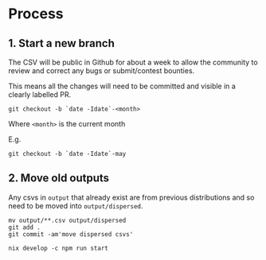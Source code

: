 # Process

## 1. Start a new branch

The CSV will be public in Github for about a week to allow the community to
review and correct any bugs or submit/contest bounties.

This means all the changes will need to be committed and visible in a clearly
labelled PR.

```
git checkout -b `date -Idate`-<month>
```

Where `<month>` is the current month

E.g.

```
git checkout -b `date -Idate`-may
```

## 2. Move old outputs

Any csvs in `output` that already exist are from previous distributions and so
need to be moved into `output/dispersed`.

```
mv output/**.csv output/dispersed
git add .
git commit -am'move dispersed csvs'
```

```
nix develop -c npm run start
```